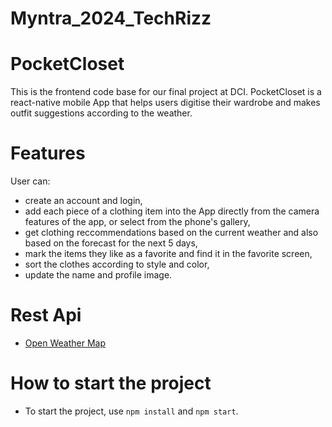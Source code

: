 # Myntra_2024_TechRizz

# PocketCloset
This is the frontend code base for our final project at DCI. 
PocketCloset is a react-native mobile App that helps users digitise their wardrobe and makes outfit suggestions according to the weather. 


# Features
User can:  
- create an account and login,  
- add each piece of a clothing item into the App directly from the camera features of the app, or select from the phone's gallery,
- get clothing reccommendations based on the current weather and also based on the forecast for the next 5 days,
- mark the items they like as a favorite and find it in the favorite screen,
- sort the clothes according to style and color,
- update the name and profile image. 

 

# Rest Api
- [Open Weather Map](https://openweathermap.org/)

# How to start the project
- To start the project, use `npm install` and `npm start`.

